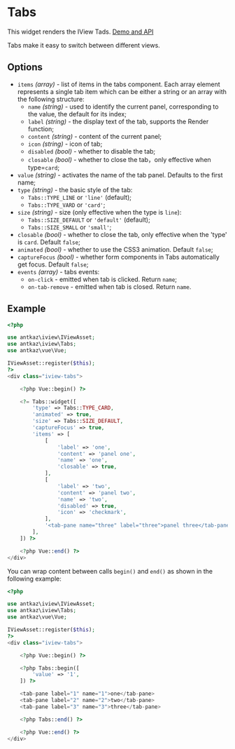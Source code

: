 # Tabs

This widget renders the IView Tads. [Demo and API](https://www.iviewui.com/components/tabs-en)

Tabs make it easy to switch between different views.

## Options

* `items` *(array)* - list of items in the tabs component. Each array element represents a single tab item which can be either a string or an array with the following structure:
    * `name` *(string)* - used to identify the current panel, corresponding to the value, the default for its index;
    * `label` *(string)* - the display text of the tab, supports the Render function;    
    * `content` *(string)* - content of the current panel;    
    * `icon` *(string)* - icon of tab;    
    * `disabled` *(bool)* - whether to disable the tab;    
    * `closable` *(bool)* - whether to close the tab，only effective when type=`card`;    
* `value` *(string)* - activates the name of the tab panel. Defaults to the first name;
* `type` *(string)* - the basic style of the tab:
    * `Tabs::TYPE_LINE` or `'line'` (default);
    * `Tabs::TYPE_VARD` or `'card'`;
* `size` *(string)* - size (only effective when the type is `line`):
    * `Tabs::SIZE_DEFAULT` or `'default'` (default);
    * `Tabs::SIZE_SMALL` or `'small'`;
* `closable` *(bool)* - whether to close the tab, only effective when the 'type' is `card`. Default `false`;
* `animated` *(bool)* - whether to use the CSS3 animation. Default `false`;
* `captureFocus` *(bool)* - whether form components in Tabs automatically get focus. Default `false`;
* `events` *(array)* - tabs events:
    * `on-click` - emitted when tab is clicked. Return `name`;
    * `on-tab-remove` - emitted when tab is closed. Return `name`.
 
## Example

```php
<?php

use antkaz\iview\IViewAsset;
use antkaz\iview\Tabs;
use antkaz\vue\Vue;

IViewAsset::register($this);
?>
<div class="iview-tabs">

    <?php Vue::begin() ?>

    <?= Tabs::widget([
        'type' => Tabs::TYPE_CARD,
        'animated' => true,
        'size' => Tabs::SIZE_DEFAULT,
        'captureFocus' => true,
        'items' => [
            [
                'label' => 'one',
                'content' => 'panel one',
                'name' => 'one',
                'closable' => true,
            ],
            [
                'label' => 'two',
                'content' => 'panel two',
                'name' => 'two',
                'disabled' => true,
                'icon' => 'checkmark',
            ],
            '<tab-pane name="three" label="three">panel three</tab-pane>',
        ],
    ]) ?>

    <?php Vue::end() ?>
</div>
```

You can wrap content between calls `begin()` and `end()` as shown in the following example:

```php
<?php

use antkaz\iview\IViewAsset;
use antkaz\iview\Tabs;
use antkaz\vue\Vue;

IViewAsset::register($this);
?>
<div class="iview-tabs">

    <?php Vue::begin() ?>

    <?php Tabs::begin([
        'value' => '1',
    ]) ?>

    <tab-pane label="1" name="1">one</tab-pane>
    <tab-pane label="2" name="2">two</tab-pane>
    <tab-pane label="3" name="3">three</tab-pane>

    <?php Tabs::end() ?>

    <?php Vue::end() ?>
</div>
```